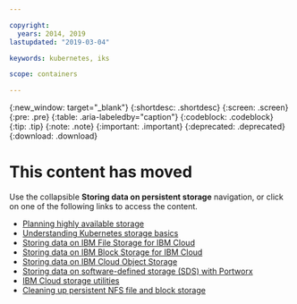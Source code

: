 ```yaml
---

copyright:
  years: 2014, 2019
lastupdated: "2019-03-04"

keywords: kubernetes, iks 

scope: containers

---
```


{:new_window: target="_blank"}
{:shortdesc: .shortdesc}
{:screen: .screen}
{:pre: .pre}
{:table: .aria-labeledby="caption"}
{:codeblock: .codeblock}
{:tip: .tip}
{:note: .note}
{:important: .important}
{:deprecated: .deprecated}
{:download: .download}


# This content has moved
Use the collapsible **Storing data on persistent storage** navigation, or click on one of the following links to access the content.

- [Planning highly available storage](/docs/containers?topic=containers-storage_planning#storage_planning)
- [Understanding Kubernetes storage basics](/docs/containers?topic=containers-kube_concepts#kube_concepts)
- [Storing data on IBM File Storage for IBM Cloud](/docs/containers?topic=containers-file_storage#file_storage)
- [Storing data on IBM Block Storage for IBM Cloud](/docs/containers?topic=containers-block_storage#block_storage)
- [Storing data on IBM Cloud Object Storage](/docs/containers?topic=containers-object_storage#object_storage)
- [Storing data on software-defined storage (SDS) with Portworx](/docs/containers?topic=containers-portworx#portworx)
- [IBM Cloud storage utilities](/docs/containers?topic=containers-utilities#utilities)
- [Cleaning up persistent NFS file and block storage](/docs/containers?topic=containers-cleanup#cleanup)
